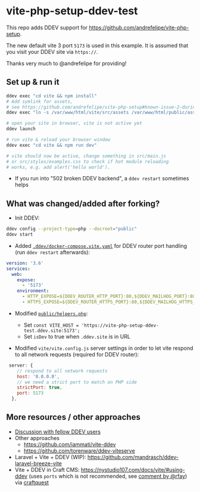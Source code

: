 # vite-php-setup-ddev-test

This repo adds DDEV support for https://github.com/andrefelipe/vite-php-setup. 

The new default vite 3 port `5173` is used in this example. It is assumed that you visit your DDEV site via `https://`. 

Thanks very much to @andrefelipe for providing!

## Set up & run it

```bash
ddev exec "cd vite && npm install"
# Add symlink for assets, 
# see https://github.com/andrefelipe/vite-php-setup#known-issue-2-during-dev-only
ddev exec "ln -s /var/www/html/vite/src/assets /var/www/html/public/assets"

# open your site in browser, vite is not active yet
ddev launch

# run vite & reload your browser window
ddev exec "cd vite && npm run dev" 

# vite should now be active, change something in src/main.js 
# or src/styles/examples.css to check if hot module reloading 
# works, e.g. add alert('hello world'). 
```

- If you run into "502 broken DDEV backend", a `ddev restart` sometimes helps

## What was changed/added after forking?

- Init DDEV: 

```bash
ddev config --project-type=php --docroot="public"
ddev start
```

- Added [`.ddev/docker-compose.vite.yaml`](https://github.com/mandrasch/vite-php-setup-ddev-test/blob/master/.ddev/docker-compose.vite.yaml) for DDEV router port handling (run `ddev restart` afterwards):

```yaml
version: '3.6'
services:
  web:
    expose:
      - '5173'
    environment:
      - HTTP_EXPOSE=${DDEV_ROUTER_HTTP_PORT}:80,${DDEV_MAILHOG_PORT}:8025,5174:5173
      - HTTPS_EXPOSE=${DDEV_ROUTER_HTTPS_PORT}:80,${DDEV_MAILHOG_HTTPS_PORT}:8025,5173:5173
```

- Modified [`public/helpers.php`](https://github.com/mandrasch/vite-php-setup-ddev-test/blob/master/public/helpers.php):
  - Set `const VITE_HOST = 'https://vite-php-setup-ddev-test.ddev.site:5173';`
  - Set `isDev` to true when `.ddev.site` is in URL 

- Modified `vite/vite.config.js` server settings in order to let vite respond to all network requests (required for DDEV router):

```javascript
 server: {
    // respond to all network requests
    host: '0.0.0.0',
    // we need a strict port to match on PHP side
    strictPort: true,
    port: 5173
  },
```

## More resources / other approaches
 
- [Discussion with fellow DDEV users](https://github.com/torenware/ddev-viteserve/issues/2#issuecomment-1184472413)
- Other approaches
  - https://github.com/iammati/vite-ddev
  - https://github.com/torenware/ddev-viteserve
- Laravel + Vite + DDEV (WIP): https://github.com/mandrasch/ddev-laravel-breeze-vite
- Vite + DDEV in Craft CMS: https://nystudio107.com/docs/vite/#using-ddev (uses `ports` which is not recommended, see [comment by @rfay](https://github.com/torenware/ddev-viteserve/issues/2#issuecomment-1184472413)) via [craftquest](https://craftquest.io/courses/ddev-and-craft-cms-quick-start-guide/43674)
